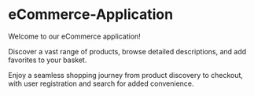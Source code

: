 # eCommerce-Application

Welcome to our eCommerce application! 

Discover a vast range of products, browse detailed descriptions, and add favorites to your basket. 

Enjoy a seamless shopping journey from product discovery to checkout, with user registration and search for added convenience.